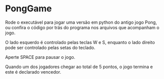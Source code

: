 # PongGame
Rode o executável para jogar uma versão em python do antigo jogo Pong, ou confira o código por trás do programa nos arquivos que acompanham o jogo.

O lado esquerdo é controlado pelas teclas W e S, enquanto o lado direito pode ser controlado pelas setas do teclado.

Aperte SPACE para pausar o jogo.

Quando um dos jogadores chegar ao total de 5 pontos, o jogo termina e este é declarado vencedor.
